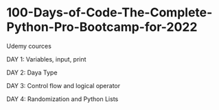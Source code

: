 # 100-Days-of-Code-The-Complete-Python-Pro-Bootcamp-for-2022
Udemy cources

DAY 1: Variables, input, print 

DAY 2: Daya Type

DAY 3: Control flow and logical operator

DAY 4: Randomization and Python Lists


